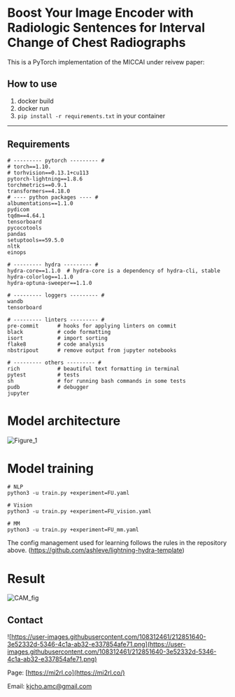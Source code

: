 # Boost Your Image Encoder with Radiologic Sentences for Interval Change of Chest Radiographs

This is a PyTorch implementation of the MICCAI under reivew paper:

## How to use

1. docker build
2. docker run
3. `pip install -r requirements.txt`  in your container

---

## Requirements

```
# --------- pytorch --------- #
# torch==1.10.
# torhvision==0.13.1+cu113
pytorch-lightning==1.8.6
torchmetrics==0.9.1
transformers==4.18.0
# ---- python packages ---- #
albumentations==1.1.0
pydicom
tqdm==4.64.1
tensorboard
pycocotools
pandas
setuptools==59.5.0
nltk
einops

# --------- hydra --------- #
hydra-core==1.1.0  # hydra-core is a dependency of hydra-cli, stable
hydra-colorlog==1.1.0
hydra-optuna-sweeper==1.1.0

# --------- loggers --------- #
wandb
tensorboard

# --------- linters --------- #
pre-commit      # hooks for applying linters on commit
black           # code formatting
isort           # import sorting
flake8          # code analysis
nbstripout      # remove output from jupyter notebooks

# --------- others --------- #
rich            # beautiful text formatting in terminal
pytest          # tests
sh              # for running bash commands in some tests
pudb            # debugger
jupyter
```

# Model architecture

![Figure_1](https://user-images.githubusercontent.com/108312461/228401129-9d34dd68-2eaa-4db3-b6cb-9a6e79483096.png)

# Model training

```
# NLP
python3 -u train.py +experiment=FU.yaml

# Vision
python3 -u train.py +experiment=FU_vision.yaml

# MM
python3 -u train.py +experiment=FU_mm.yaml
```

The config management used for learning follows the rules in the repository above. (https://github.com/ashleve/lightning-hydra-template)

# Result

![CAM_fig](https://user-images.githubusercontent.com/108312461/228400744-9a51ef53-0e56-403f-97f5-5f2ed2becfa9.png)


## Contact

![https://user-images.githubusercontent.com/108312461/212851640-3e52332d-5346-4c1a-ab32-e337854afe71.png](https://user-images.githubusercontent.com/108312461/212851640-3e52332d-5346-4c1a-ab32-e337854afe71.png)


Page: [https://mi2rl.co](https://mi2rl.co/)

Email: [kjcho](mailto:kjcho@amc.seoul.kr).amc@gmail.com
